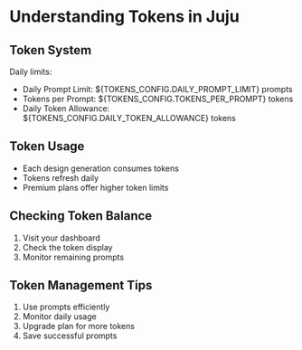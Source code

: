 
# Understanding Tokens in Juju

## Token System

Daily limits:
- Daily Prompt Limit: ${TOKENS_CONFIG.DAILY_PROMPT_LIMIT} prompts
- Tokens per Prompt: ${TOKENS_CONFIG.TOKENS_PER_PROMPT} tokens
- Daily Token Allowance: ${TOKENS_CONFIG.DAILY_TOKEN_ALLOWANCE} tokens

## Token Usage

- Each design generation consumes tokens
- Tokens refresh daily
- Premium plans offer higher token limits

## Checking Token Balance

1. Visit your dashboard
2. Check the token display
3. Monitor remaining prompts

## Token Management Tips

1. Use prompts efficiently
2. Monitor daily usage
3. Upgrade plan for more tokens
4. Save successful prompts
